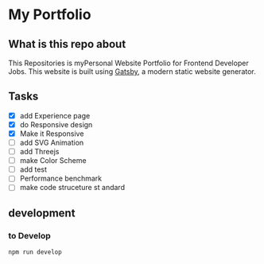 # My Portfolio

## What is this repo about
This Repositories is myPersonal Website Portfolio for Frontend Developer Jobs.
This website is built using [Gatsby](https://www.gatsbyjs.com/), a modern static website generator.

## Tasks
- [x] add Experience page
- [x] do Responsive design
- [x] Make it Responsive
- [ ] add SVG Animation
- [ ] add Threejs
- [ ] make Color Scheme
- [ ] add test
- [ ] Performance benchmark
- [ ] make code struceture st andard

## development

### to Develop
`npm run develop`
